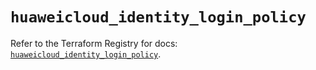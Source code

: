 # `huaweicloud_identity_login_policy`

Refer to the Terraform Registry for docs: [`huaweicloud_identity_login_policy`](https://registry.terraform.io/providers/huaweicloud/huaweicloud/1.71.1/docs/resources/identity_login_policy).
